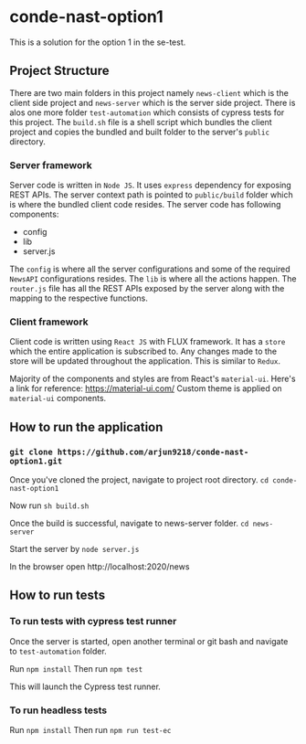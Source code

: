 # conde-nast-option1
This is a solution for the option 1 in the se-test.

## Project Structure
There are two main folders in this project namely `news-client` which is the client side project and `news-server` which is the server side project.
There is alos one more folder `test-automation` which consists of cypress tests for this project.
The `build.sh` file is a shell script which bundles the client project and copies the bundled and built folder to the server's `public` directory.

### Server framework
Server code is written in `Node JS`. It uses `express` dependency for exposing REST APIs.
The server context path is pointed to `public/build` folder which is where the bundled client code resides.
The server code has following components:
 - config
 - lib
 - server.js

The `config` is where all the server configurations and some of the required `NewsAPI` configurations resides.
The `lib` is where all the actions happen. The `router.js` file has all the REST APIs exposed by the server along with the mapping to the respective functions.

### Client framework
Client code is written using `React JS` with FLUX framework.
It has a `store` which the entire application is subscribed to. Any changes made to the store will be updated throughout the application. This is similar to `Redux`.

Majority of the components and styles are from React's `material-ui`. Here's a link for reference: https://material-ui.com/
Custom theme is applied on `material-ui` components.

## How to run the application

### `git clone https://github.com/arjun9218/conde-nast-option1.git`

Once you've cloned the project, navigate to project root directory.
`cd conde-nast-option1`

Now run `sh build.sh`

Once the build is successful, navigate to news-server folder.
`cd news-server`

Start the server by `node server.js`

In the browser open http://localhost:2020/news

## How to run tests

### To run tests with cypress test runner
Once the server is started, open another terminal or git bash and navigate to `test-automation` folder.

Run `npm install`
Then run `npm test`

This will launch the Cypress test runner.

### To run headless tests

Run `npm install`
Then run `npm run test-ec`